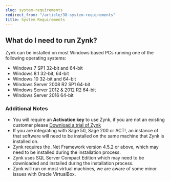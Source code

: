 ```yaml
---
slug: system-requirements
redirect_from: "/article/38-system-requirements"
title: System Requirements
---
```


## What do I need to run Zynk?

Zynk can be installed on most Windows based PCs running one of the following operating systems:

 * Windows 7 SP1 32-bit and 64-bit
* Windows 8.1 32-bit, 64-bit
* Windows 10 32-bit and 64-bit
* Windows Server 2008 R2 SP1 64-bit
* Windows Server 2012 & 2012 R2 64-bit
* Windows Server 2016 64-bit

### Additional Notes

 * You will require an **Activation key** to use Zynk, if you are not an existing customer please [Download a trial of Zynk](https://zynk.com/download-trial/)
 * If you are integrating with Sage 50, Sage 200 or ACT!, an instance of that software will need to be installed on the same machine that Zynk is installed on.
 * Zynk requires the .Net Framework version 4.5.2 or above, which may need to be installed during the installation process.
 * Zynk uses SQL Server Compact Edition which may need to be downloaded and installed during the installation process.
 * Zynk will run on most virtual machines, we are aware of some minor issues with Oracle VirtualBox.